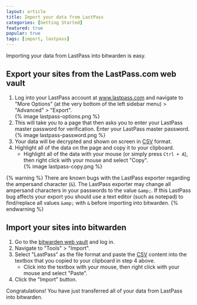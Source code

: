 ```yaml
---
layout: article
title: Import your data from LastPass
categories: [Getting Started]
featured: true
popular: true
tags: [import, lastpass]
---
```


Importing your data from LastPass into bitwarden is easy. 

## Export your sites from the LastPass.com web vault

1. Log into your LastPass account at www.lastpass.com and navigate to "More Options" (at the very bottom of the left sidebar menu) > "Advanced" > "Export".<br />
   {% image lastpass-options.png %}
2. This will take you to a page that then asks you to enter your LastPass master password for verification. Enter your LastPass master password.<br />
   {% image lastpass-password.png %}
3. Your data will be decrypted and shown on screen in [CSV][csv] format.
4. Highlight all of the data on the page and copy it to your clipboard.
   - Highlight all of the data with your mouse (or simply press <code>Ctrl + A</code>), then right click with your mouse and select "Copy".<br />
   {% image lastpass-copy.png %}

{% warning %}
There are known bugs with the LastPass exporter regarding the ampersand character (<code>&amp;</code>). The LastPass exporter may change all ampersand characters in your passwords to the value <code>&amp;amp;</code>. If this LastPass bug affects your export you should use a text editor (such as notepad) to find/replace all values <code>&amp;amp;</code> with <code>&amp;</code> before importing into bitwarden.
{% endwarning %}

## Import your sites into bitwarden

1. Go to the [bitwarden web vault][bitwarden-vault] and log in.
2. Navigate to "Tools" > "Import".
3. Select "LastPass" as the file format and paste the [CSV][csv] content into the textbox that you copied to your clipboard in step 4 above.
   - Click into the textbox with your mouse, then right click with your mouse and select "Paste".
4. Click the "Import" button.

Congratulations! You have just transferred all of your data from LastPass into bitwarden.

[csv]: https://en.wikipedia.org/wiki/Comma-separated_values
[bitwarden-vault]: https://vault.bitwarden.com
